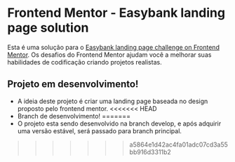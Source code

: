 # Frontend Mentor - Easybank landing page solution

Esta é uma solução para o [Easybank landing page challenge on Frontend Mentor](https://www.frontendmentor.io/challenges/easybank-landing-page-WaUhkoDN). Os desafios do Frontend Mentor ajudam você a melhorar suas habilidades de codificação criando projetos realistas.


## Projeto em desenvolvimento!

- A ideia deste projeto é criar uma landing page baseada no design proposto pelo frontend mentor.
<<<<<<< HEAD
- Branch de desenvolvimento!
=======
- O projeto esta sendo desenvolvido na branch develop, e após adquirir uma versão estável, será passado para branch principal.
>>>>>>> a5864e1d42ac4fa01adc07cd3a55bb916d3311b2
